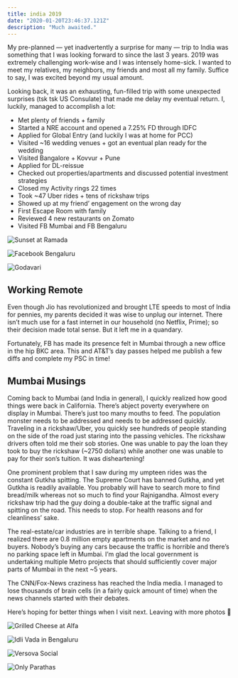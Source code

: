 ```yaml
---
title: india 2019
date: "2020-01-20T23:46:37.121Z"
description: "Much awaited."
---
```


My pre-planned — yet inadvertently a surprise for many — trip to India was something that I was looking forward to since the last 3 years. 2019 was extremely challenging work-wise and I was intensely home-sick. I wanted to meet my relatives, my neighbors, my friends and most all my family. Suffice to say, I was excited beyond my usual amount.

Looking back, it was an exhausting, fun-filled trip with some unexpected surprises (tsk tsk US Consulate) that made me delay my eventual return. I, luckily, managed to accomplish a lot:

- Met plenty of friends + family
- Started a NRE account and opened a 7.25% FD through IDFC
- Applied for Global Entry (and luckily I was at home for PCC)
- Visited ~16 wedding venues + got an eventual plan ready for the wedding
- Visited Bangalore + Kovvur + Pune
- Applied for DL-reissue
- Checked out properties/apartments and discussed potential investment strategies
- Closed my Activity rings 22 times
- Took ~47 Uber rides + tens of rickshaw trips
- Showed up at my friend’ engagement on the wrong day
- First Escape Room with family
- Reviewed 4 new restaurants on Zomato
- Visited FB Mumbai and FB Bengaluru

![Sunset at Ramada](./India1.png)

![Facebook Bengaluru](./India2.png) 

![Godavari](./India3.png)

## Working Remote
Even though Jio has revolutionized and brought LTE speeds to most of India for pennies, my parents decided it was wise to unplug our internet. There isn’t much use for a fast internet in our household (no Netflix, Prime); so their decision made total sense. But it left me in a quandary.

Fortunately, FB has made its presence felt in Mumbai through a new office in the hip BKC area. This and AT&T’s day passes helped me publish a few diffs and complete my PSC in time!

## Mumbai Musings
Coming back to Mumbai (and India in general), I quickly realized how good things were back in California. There’s abject poverty everywhere on display in Mumbai. There’s just too many mouths to feed. The population monster needs to be addressed and needs to be addressed quickly. Traveling in a rickshaw/Uber, you quickly see hundreds of people standing on the side of the road just staring into the passing vehicles. The rickshaw drivers often told me their sob stories. One was unable to pay the loan they took to buy the rickshaw (~2750 dollars) while another one was unable to pay for their son’s tuition. It was disheartening!

One prominent problem that I saw during my umpteen rides was the constant Gutkha spitting. The Supreme Court has banned Gutkha, and yet Gutkha is readily available. You probably will have to search more to find bread/milk whereas not so much to find your Rajnigandha. Almost every rickshaw trip had the guy doing a double-take at the traffic signal and spitting on the road. This needs to stop. For health reasons and for cleanliness’ sake.

The real-estate/car industries are in terrible shape. Talking to a friend, I realized there are 0.8 million empty apartments on the market and no buyers. Nobody’s buying any cars because the traffic is horrible and there’s no parking space left in Mumbai. I’m glad the local government is undertaking multiple Metro projects that should sufficiently cover major parts of Mumbai in the next ~5 years.

The CNN/Fox-News craziness has reached the India media. I managed to lose thousands of brain cells (in a fairly quick amount of time) when the news channels started with their debates.

Here’s hoping for better things when I visit next. Leaving with more photos 🙂

![Grilled Cheese at Alfa](./India4.png)

![Idli Vada in Bengaluru](./India5.png) 

![Versova Social](./India6.png) 

![Only Parathas](./India7.png)